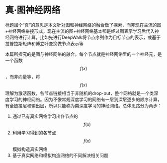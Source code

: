 # 真·图神经网络

标题加个“真“的意思是本文针对图和神经网络的融合做了探索，而非现在主流的图+神经网络拼接形式。现在主流的图+神经网络基本都是经过图表示学习后代入神经网络进行计算，比如先进行DeepWalk将节点序列作为目标节点的表示，或基于拉普拉斯矩阵和傅立叶变换做节点表示等

本篇所探究的是图与神经网络的融合，每个节点就是神经网络里的一个神经元，是一个函数 $$f(x)$$ ，而非向量等，将 $$f(x)$$ 理解为激活函数，各节点链接相当于非随机的drop-out，整个网络就是一个类深度学习的神经网络。因为不像常规深度学习的网络有一层到深层逐步的顺序计算，有全链接层和输出层，所以只能称为类深度学习的神经网络。总体思路分为两步：

1. 通过已有真实网络学习出各节点的 $$f(x)$$ 
2. 利用学习得到的各节点 $$f(x)$$ 模拟构造真实网络
3. 基于真实网络和模拟构造网络的不同解决相关问题







